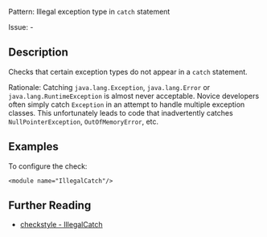 Pattern: Illegal exception type in `catch` statement

Issue: -

## Description

Checks that certain exception types do not appear in a `catch` statement. 

Rationale: Catching `java.lang.Exception`, `java.lang.Error` or `java.lang.RuntimeException` is almost never acceptable. Novice developers often simply catch `Exception` in an attempt to handle multiple exception classes. This unfortunately leads to code that inadvertently catches `NullPointerException`, `OutOfMemoryError`, etc. 

## Examples

To configure the check: 
    
    
    <module name="IllegalCatch"/>

## Further Reading

* [checkstyle - IllegalCatch](http://checkstyle.sourceforge.net/config_coding.html#IllegalCatch)